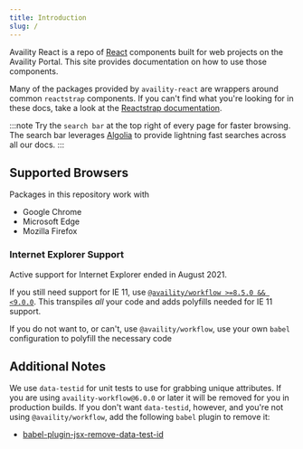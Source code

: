 ```yaml
---
title: Introduction
slug: /
---
```


Availity React is a repo of [React](https://beta.reactjs.org/) components built for web projects on the Availity Portal. This site provides documentation on how to use those components.

Many of the packages provided by `availity-react` are wrappers around common `reactstrap` components. If you can't find what you're looking for in these docs, take a look at the [Reactstrap documentation](https://reactstrap.github.io).

:::note
Try the `search bar` at the top right of every page for faster browsing. The search bar leverages [Algolia](https://www.algolia.com/) to provide lightning fast searches across all our docs.
:::

## Supported Browsers

Packages in this repository work with

- Google Chrome
- Microsoft Edge
- Mozilla Firefox

### Internet Explorer Support

Active support for Internet Explorer ended in August 2021.

If you still need support for IE 11, use [`@availity/workflow >=8.5.0 && <9.0.0`](https://github.com/Availity/availity-workflow/blob/master/packages/workflow/CHANGELOG.md#850-2021-04-07). This transpiles _all_ your code and adds polyfills needed for IE 11 support.

If you do not want to, or can't, use `@availity/workflow`, use your own `babel` configuration to polyfill the necessary code

## Additional Notes

We use `data-testid` for unit tests to use for grabbing unique attributes. If you are using `availity-workflow@6.0.0` or later it will be removed for you in production builds. If you don't want `data-testid`, however, and you're not using `@availity/workflow`, add the following `babel` plugin to remove it:

- [babel-plugin-jsx-remove-data-test-id](https://github.com/coderas/babel-plugin-jsx-remove-data-test-id)
